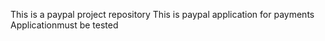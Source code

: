 This is a paypal project repository
This is paypal application for payments
Applicationmust be tested

